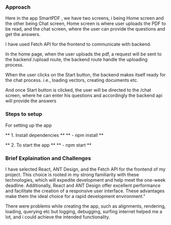 ### Approach

Here in the app SmartPDF , we have two screens, i being Home screen and the other being Chat screen, Home screen is where user uploads the PDF to be read, and the chat screen, where the user can provide the questions and get the answers.

I have used Fetch API for the frontend to communicate with backend.

In the home page, when the user uploads the pdf, a request will be sent to the backend /upload route, the backend route handle the uploading process.

When the user clicks on the Start button, the backend makes itself ready for the chat process. i.e., loading vectors, creating documents etc.

And once Start button is clicked, the user will be directed to the /chat screen, where he can enter his questions and accordingly the backend api will provide the answers

### Steps to setup

For setting up the app

** 1. Install dependencies **
** - npm install **

** 2. To start the app **
** - npm start **

### Brief Explaination and Challenges

I have selected React, ANT Design, and the Fetch API for the frontend of my project. This choice is rooted in my strong familiarity with these technologies, which will expedite development and help meet the one-week deadline. Additionally, React and ANT Design offer excellent performance and facilitate the creation of a responsive user interface. These advantages make them the ideal choice for a rapid development environment."

There were problems while creating the app, such as alignments, rendering, loading, querying etc but logging, debugging, surfing internet helped me a lot, and i could achieve the intended functionality.

